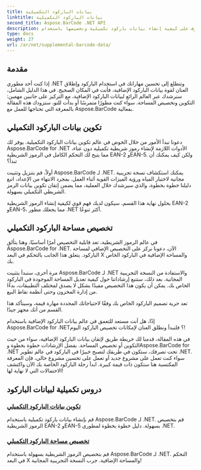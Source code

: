 ```yaml
---
title: بيانات الباركود التكميلية
linktitle: بيانات الباركود التكميلية
second_title: Aspose.BarCode .NET API
description: تعرف على كيفية إنشاء بيانات باركود تكميلية وتخصيصها باستخدام Aspose.BarCode لـ .NET من خلال برامجنا التعليمية خطوة بخطوة. تعزيز مهارات الباركود الخاص بك اليوم!
type: docs
weight: 27
url: /ar/net/supplemental-barcode-data/
---
```


## مقدمة

إذا كنت أحد مطوري .NET وتتطلع إلى تحسين مهاراتك في استخدام الباركود وإطلاق العنان لقوة بيانات الباركود الإضافية، فأنت في المكان الصحيح. في هذا الدليل الشامل، سنرشدك عبر العالم الرائع لبيانات الباركود الإضافية، مع التركيز على جانبين مهمين: التكوين وتخصيص المساحة. سواء كنت مطورًا متمرسًا أو بدأت للتو، ستزودك هذه المقالة بالمعرفة التي تحتاجها للعمل مع Aspose.BarCode بفعالية.

## تكوين بيانات الباركود التكميلي

دعونا نبدأ الأمور من خلال الخوض في عالم تكوين بيانات الباركود التكميلية. يوفر لك Aspose.BarCode for .NET الأدوات اللازمة لإنشاء رموز شريطية تكميلية دون عناء، مما يتيح لك التحكم الكامل في الرموز الشريطية EAN-2 وEAN-5. ولكن كيف يمكنك أن تبدأ؟ 

أولاً، قم بتنزيل وتثبيت Aspose.BarCode لـ .NET. يمكنك استكشاف نسخة تجريبية مجانية لاختبار المياه ورؤية الميزات القوية أثناء العمل. بمجرد الانتهاء من الإعداد، اتبع دليلنا خطوة بخطوة، والذي سيرشدك خلال العملية، مما يضمن إتقان تكوين بيانات الرمز الشريطي التكميلي بسهولة.

بحلول نهاية هذا القسم، سيكون لديك فهم قوي لكيفية إنشاء الرموز الشريطية EAN-2 وEAN-5، مما يجعلك مطور .NET أكثر تنوعًا.

## تخصيص مساحة الباركود التكميلي

في عالم الرموز الشريطية، تعد قابلية التخصيص أمرًا أساسيًا، وهنا يتألق Aspose.BarCode for .NET. الآن، دعونا نركز على التخصيص الإضافي لمساحة الباركود. يتعلق هذا الجانب بالتحكم في البعد X والمساحة الإضافية في الباركود الخاص بك.

مرة أخرى، ستبدأ بتثبيت Aspose.BarCode لـ .NET والاستفادة من النسخة التجريبية المجانية. بعد ذلك، ستتبع إرشاداتنا حول كيفية تعديل المساحة الموجودة في الباركود الخاص بك. يمكن أن يكون هذا التخصيص مفيدًا بشكل لا يصدق لمختلف التطبيقات، بدءًا من إدارة المخزون وحتى أنظمة نقاط البيع.

تعد حرية تصميم الباركود الخاص بك وفقًا لاحتياجاتك المحددة مهارة قيمة، وسيتأكد هذا القسم من أنك مجهز جيدًا.

إذًا، هل أنت مستعد للتعمق في عالم بيانات الباركود الإضافية باستخدام Aspose.BarCode for .NET؟ فلنبدأ ونطلق العنان لإمكانات تخصيص الباركود اليوم!

في هذه المقالة، قدمنا لك خريطة طريق لإتقان بيانات الباركود الإضافية، سواء من حيث التكوين أو تخصيص المساحة. بفضل الإرشادات خطوة بخطوة وAspose.BarCode for .NET تحت تصرفك، ستكون في طريقك لتصبح خبيرًا في الباركود في عالم تطوير .NET. سواء كنت تعمل على مشروع جديد أو تعمل على تحسين مشروع حالي، فإن المعرفة المكتسبة هنا ستكون ذات قيمة كبيرة. ابدأ رحلة الباركود الخاصة بك الآن واكتشف الاحتمالات التي لا نهاية لها!

## دروس تكميلية لبيانات الباركود
### [تكوين بيانات الباركود التكميلي](./supplemental-barcode-data-configuration/)
قم بإنشاء بيانات باركود تكميلية باستخدام Aspose.BarCode لـ .NET. قم بتخصيص الرموز الشريطية EAN-2 وEAN-5 بسهولة. دليل خطوة بخطوة لمطوري .NET.
### [تخصيص مساحة الباركود التكميلي](./supplemental-barcode-space-customization/)
قم بتخصيص الرموز الشريطية بسهولة باستخدام Aspose.BarCode لـ .NET. التحكم في البعد X والمساحة الإضافية. جرب النسخة التجريبية المجانية!